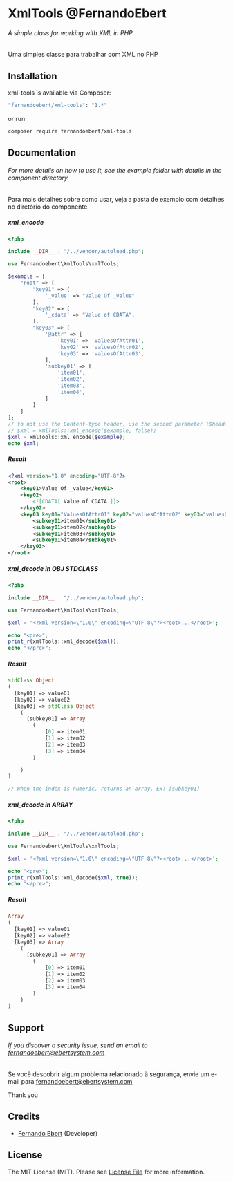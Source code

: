 # XmlTools @FernandoEbert
###### A simple class for working with XML in PHP

Uma simples classe para trabalhar com XML no PHP

## Installation

xml-tools is available via Composer:

```bash
"fernandoebert/xml-tools": "1.*"
```

or run

```bash
composer require fernandoebert/xml-tools
```

## Documentation

###### For more details on how to use it, see the example folder with details in the component directory.

Para mais detalhes sobre como usar, veja a pasta de exemplo com detalhes no diretório do componente.

##### xml_encode

```php
<?php

include __DIR__ . "/../vendor/autoload.php";

use Fernandoebert\XmlTools\xmlTools;

$example = [
    "root" => [
        "key01" => [
            '_value' => "Value Of _value"
        ],
        "key02" => [
            '_cdata' => "Value of CDATA",
        ],
        "key03" => [
            '@attr' => [
                'key01' => 'ValuesOfAttr01',
                'key02' => 'valuesOfAttr02',
                'key03' => 'valuesOfAttr03',
            ],
            'subkey01' => [
                'item01',
                'item02',
                'item03',
                'item04',
            ]
        ]
    ]
];
// to not use the Content-type header, use the second parameter ($header) as false
// $xml = xmlTools::xml_encode($example, false);
$xml = xmlTools::xml_encode($example);
echo $xml;
```
 
##### Result
```xml
<?xml version="1.0" encoding="UTF-8"?>
<root>
    <key01>Value Of _value</key01>
    <key02>
        <![CDATA[ Value of CDATA ]]>
    </key02>
    <key03 key01="ValuesOfAttr01" key02="valuesOfAttr02" key03="valuesOfAttr03">
        <subkey01>item01</subkey01>
        <subkey01>item02</subkey01>
        <subkey01>item03</subkey01>
        <subkey01>item04</subkey01>
    </key03>
</root>
```

##### xml_decode in OBJ STDCLASS

```php
<?php

include __DIR__ . "/../vendor/autoload.php";

use Fernandoebert\XmlTools\xmlTools;

$xml = '<?xml version=\"1.0\" encoding=\"UTF-8\"?><root>...</root>';

echo "<pre>";
print_r(xmlTools::xml_decode($xml));
echo "</pre>";
```

##### Result
```PHP
stdClass Object
(
  [key01] => value01
  [key02] => value02
  [key03] => stdClass Object
    (
      [subkey01] => Array
        (
            [0] => item01
            [1] => item02
            [2] => item03
            [3] => item04
        )

    )
)

// When the index is numeric, returns an array. Ex: [subkey01]
```

##### xml_decode in ARRAY
 
```php
<?php

include __DIR__ . "/../vendor/autoload.php";

use Fernandoebert\XmlTools\xmlTools;

$xml = '<?xml version=\"1.0\" encoding=\"UTF-8\"?><root>...</root>';

echo "<pre>";
print_r(xmlTools::xml_decode($xml, true));
echo "</pre>";
```

##### Result
```PHP
Array
(
  [key01] => value01
  [key02] => value02
  [key03] => Array 
    (
      [subkey01] => Array
        (
            [0] => item01
            [1] => item02
            [2] => item03
            [3] => item04
        )
    )
)
```

## Support

###### If you discover a security issue, send an email to fernandoebert@ebertsystem.com

Se você descobrir algum problema relacionado à segurança, envie um e-mail para fernandoebert@ebertsystem.com

Thank you

## Credits

- [Fernando Ebert](https://github.com/fernandoebert) (Developer)

## License

The MIT License (MIT). Please see [License File](https://github.com/FernandoEbert/xml-tools/blob/main/LICENSE) for more information.
